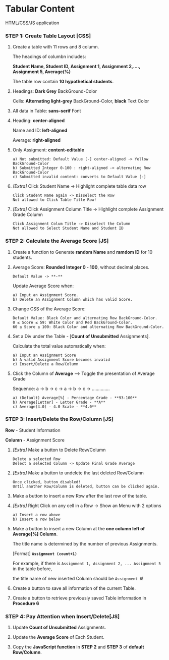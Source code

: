 # Tabular Content

HTML/CSS/JS application


### STEP 1:   Create Table Layout [CSS]
1.  Create a table with 11 rows and 8 column.

    The headings of columbn includes:  
    
    **Student Name, Student ID, Assignment 1, Assignment 2,...., Assignment 5, Average(%)**

    The table row contain **10 hypothetical students**.

2.  Headings:   **Dark Grey** BackGround-Color

    Cells:   **Alternating light-grey** BackGround-Color, **black** Text Color

3.  All data in Table:   **sans-serif** Font


4.  Heading: **center-aligned**

    Name and ID: **left-aligned**

    Average: **right-aligned**    

5.  Only Assigment:  **content-editable**

        a) Not submitted: Default Value [-] center-aligned -> Yellow BackGround-Color
        b) Submitted Integer 0-100 : right-aligned -> alternating Row BackGround-Color
        c) Submitted invalid content: converts to Default Value [-]

6.  *[Extra]* Click Student Name -> Highlight complete table data row

        Click Student Name again -> Disselect the Row
        Not allowed to Click Table Title Row!

7.  *[Extra]* Click Assignment Column Title -> Highlight complete Assignment Grade Column

        Click Assignment Colum Title -> Disselect the Column
        Not allowed to Select Student Name and Student ID


### STEP 2:   Calculate the Average Score [JS]
1.  Create a function to Generate **random Name** and **ramdom ID** for 10 students.

2.  Average Score: **Rounded Integer 0 - 100**, without decimal places. 

        Default Value -> **-**

    Update Average Score when:

        a) Input an Assignment Score.
        b) Delete an Assignment Column which has valid Score.

3.  Change CSS of the Average Score:

        Default Value: Black Color and alternating Row BackGround-Color.
        0 ≤ Score ≤ 59: White Color and Red BackGround-Color.
        60 ≤ Score ≤ 100: Black Color and alternating Row BackGround-Color.

4.  Set a Div under the Table - [**Count of Unsubmitted** Assignments].

    Calculate the total value automatically when:

        a) Input an Assignment Score
        b) A valid Assignment Score becomes invalid
        c) Insert/Delete a Row/Column  

5.  Click the Column of **Average** —> Toggle the presentation of Average Grade

    Sequence: a -> b -> c -> a -> b -> c -> ..............

        a) (Default) Average[%] - Percentage Grade - **93-100**
        b) Arerage[Letter] - Letter Grade - **A**
        c) Average[4.0] - 4.0 Scale - **4.0**
 

### STEP 3:   Insert/Delete the Row/Column [JS]
**Row** - Student Information

**Column** - Assignment Score

1.  *[Extra]* Make a button to Delete Row/Column

        Delete a selected Row
        Delect a selected Column -> Update Final Grade Average

2.  *[Extra]* Make a button to undelete the last deleted Row/Column

        Once clicked, button disabled!
        Until another Row/Column is deleted, button can be clicked again.

3.  Make a button to insert a new Row after the last row of the table.

4.  *[Extra]* Right Click on any cell in a Row -> Show an Menu with 2 options

        a) Insert a row above
        b) Insert a row below

5.  Make a button to insert a new Column at the **one column left of Average[%] Column**.

    The title name is determined by the number of previous Assignments.

    [Format]  **`Assignment (count+1)`**

    For example, if there is `Assignment 1, Assignment 2, ... Assignment 5` in the table before,

    the title name of new inserted Column should be `Assignment 6`!

6.  Create a button to save all information of the current Table.

7.  Create a button to retrieve previously saved Table information in **Procedure 6**
    
### STEP 4:   Pay Attention when Insert/Delete[JS]
1.  Update **Count of Unsubmitted** Assignments.

2.  Update the **Average Score** of Each Student.

3.  Copy the **JavaScript function** in **STEP 2** and **STEP 3** of **default Row/Column**.    